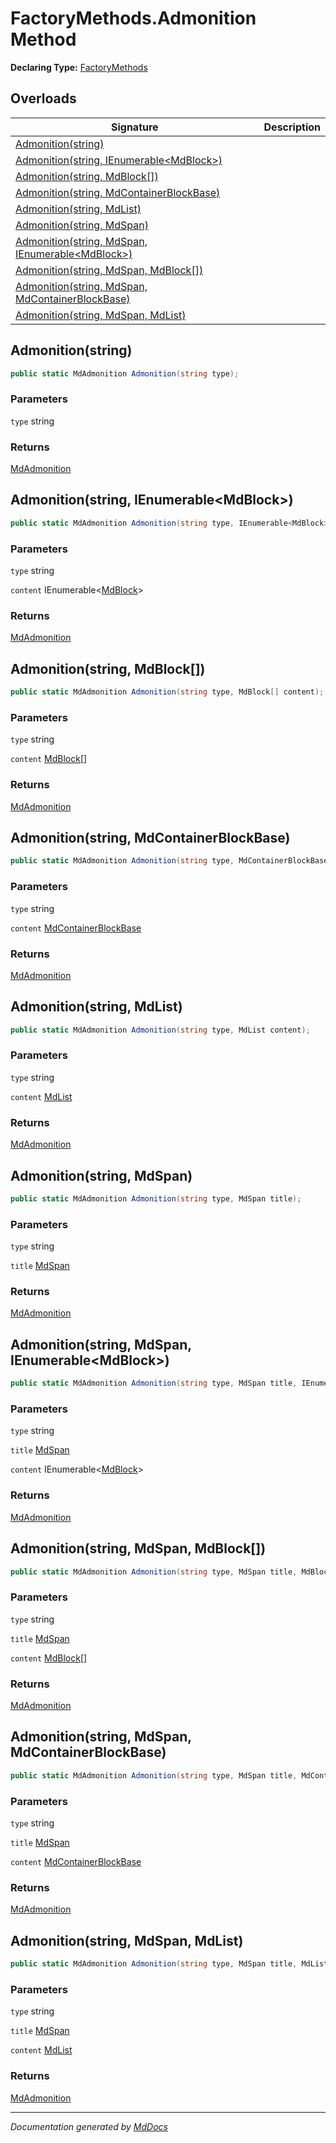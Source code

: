 # FactoryMethods.Admonition Method

**Declaring Type:** [FactoryMethods](../index.md)

## Overloads

| Signature                                                                                         | Description |
| ------------------------------------------------------------------------------------------------- | ----------- |
| [Admonition(string)](#admonitionstring)                                                           |             |
| [Admonition(string, IEnumerable\<MdBlock\>)](#admonitionstring-ienumerablemdblock)                |             |
| [Admonition(string, MdBlock\[\])](#admonitionstring-mdblock)                                      |             |
| [Admonition(string, MdContainerBlockBase)](#admonitionstring-mdcontainerblockbase)                |             |
| [Admonition(string, MdList)](#admonitionstring-mdlist)                                            |             |
| [Admonition(string, MdSpan)](#admonitionstring-mdspan)                                            |             |
| [Admonition(string, MdSpan, IEnumerable\<MdBlock\>)](#admonitionstring-mdspan-ienumerablemdblock) |             |
| [Admonition(string, MdSpan, MdBlock\[\])](#admonitionstring-mdspan-mdblock)                       |             |
| [Admonition(string, MdSpan, MdContainerBlockBase)](#admonitionstring-mdspan-mdcontainerblockbase) |             |
| [Admonition(string, MdSpan, MdList)](#admonitionstring-mdspan-mdlist)                             |             |

## Admonition(string)

```csharp
public static MdAdmonition Admonition(string type);
```

### Parameters

`type`  string

### Returns

[MdAdmonition](../../MdAdmonition/index.md)

## Admonition(string, IEnumerable\<MdBlock\>)

```csharp
public static MdAdmonition Admonition(string type, IEnumerable<MdBlock> content);
```

### Parameters

`type`  string

`content`  IEnumerable\<[MdBlock](../../../MdBlock/index.md)\>

### Returns

[MdAdmonition](../../MdAdmonition/index.md)

## Admonition(string, MdBlock\[\])

```csharp
public static MdAdmonition Admonition(string type, MdBlock[] content);
```

### Parameters

`type`  string

`content`  [MdBlock](../../../MdBlock/index.md)\[\]

### Returns

[MdAdmonition](../../MdAdmonition/index.md)

## Admonition(string, MdContainerBlockBase)

```csharp
public static MdAdmonition Admonition(string type, MdContainerBlockBase content);
```

### Parameters

`type`  string

`content`  [MdContainerBlockBase](../../../MdContainerBlockBase/index.md)

### Returns

[MdAdmonition](../../MdAdmonition/index.md)

## Admonition(string, MdList)

```csharp
public static MdAdmonition Admonition(string type, MdList content);
```

### Parameters

`type`  string

`content`  [MdList](../../../MdList/index.md)

### Returns

[MdAdmonition](../../MdAdmonition/index.md)

## Admonition(string, MdSpan)

```csharp
public static MdAdmonition Admonition(string type, MdSpan title);
```

### Parameters

`type`  string

`title`  [MdSpan](../../../MdSpan/index.md)

### Returns

[MdAdmonition](../../MdAdmonition/index.md)

## Admonition(string, MdSpan, IEnumerable\<MdBlock\>)

```csharp
public static MdAdmonition Admonition(string type, MdSpan title, IEnumerable<MdBlock> content);
```

### Parameters

`type`  string

`title`  [MdSpan](../../../MdSpan/index.md)

`content`  IEnumerable\<[MdBlock](../../../MdBlock/index.md)\>

### Returns

[MdAdmonition](../../MdAdmonition/index.md)

## Admonition(string, MdSpan, MdBlock\[\])

```csharp
public static MdAdmonition Admonition(string type, MdSpan title, MdBlock[] content);
```

### Parameters

`type`  string

`title`  [MdSpan](../../../MdSpan/index.md)

`content`  [MdBlock](../../../MdBlock/index.md)\[\]

### Returns

[MdAdmonition](../../MdAdmonition/index.md)

## Admonition(string, MdSpan, MdContainerBlockBase)

```csharp
public static MdAdmonition Admonition(string type, MdSpan title, MdContainerBlockBase content);
```

### Parameters

`type`  string

`title`  [MdSpan](../../../MdSpan/index.md)

`content`  [MdContainerBlockBase](../../../MdContainerBlockBase/index.md)

### Returns

[MdAdmonition](../../MdAdmonition/index.md)

## Admonition(string, MdSpan, MdList)

```csharp
public static MdAdmonition Admonition(string type, MdSpan title, MdList content);
```

### Parameters

`type`  string

`title`  [MdSpan](../../../MdSpan/index.md)

`content`  [MdList](../../../MdList/index.md)

### Returns

[MdAdmonition](../../MdAdmonition/index.md)

___

*Documentation generated by [MdDocs](https://github.com/ap0llo/mddocs)*
